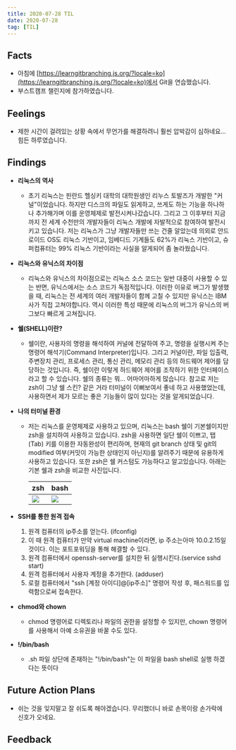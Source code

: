 ```yaml
---
title: 2020-07-28 TIL
date: 2020-07-28
tag: [TIL]
---
```


## Facts

- 아침에 [https://learngitbranching.js.org/?locale=ko](https://learngitbranching.js.org/?locale=ko)에서 Git을 연습했습니다.
- 부스트캠프 챌린지에 참가하였습니다.

## Feelings

- 제한 시간이 걸려있는 상황 속에서 무언가를 해결하려니 훨씬 압박감이 심하네요... 힘든 하루였습니다.

## Findings

- **리눅스의 역사**
  - 초기 리눅스는 핀란드 헬싱키 대학의 대학원생인 리누스 토발즈가 개발한 "커널"이었습니다. 하지만 디스크의 파일도 읽게하고, 쓰게도 하는 기능을 하나하나 추가해가며 이를 운영체제로 발전시켜나갔습니다. 그리고 그 이후부터 지금까지 전 세계 수천만의 개발자들이 리눅스 개발에 자발적으로 참여하여 발전시키고 있습니다. 저는 리눅스가 그냥 개발자들만 쓰는 건줄 알았는데 의외로 안드로이드 OS도 리눅스 기반이고, 임베디드 기계들도 62%가 리눅스 기반이고, 슈퍼컴퓨터는 99% 리눅스 기반이라는 사실을 알게되어 좀 놀라웠습니다.
- **리눅스와 유닉스의 차이점**
  - 리눅스와 유닉스의 차이점으로는 리눅스 소스 코드는 일반 대중이 사용할 수 있는 반면, 유닉스에서는 소스 코드가 독점적입니다. 이러한 이유로 버그가 발생했을 때, 리눅스는 전 세계의 여러 개발자들이 함께 고칠 수 있지만 유닉스는 IBM사가 직접 고쳐야합니다. 역시 이러한 특성 때문에 리눅스의 버그가 유닉스의 버그보다 빠르게 고쳐집니다.
- **쉘(SHELL)이란?**
  - 쉘이란, 사용자의 명령을 해석하여 커널에 전달하여 주고, 명령을 실행시켜 주는 명령어 해석기(Command Interpreter)입니다. 그리고 커널이란, 파일 입출력, 주변장치 관리, 프로세스 관리, 통신 관리, 메모리 관리 등의 하드웨어 제어를 담당하는 것입니다. 즉, 쉘이란 이렇게 하드웨어 제어를 조작하기 위한 인터페이스라고 할 수 있습니다. 쉘의 종류는 뭐... 어마어마하게 많습니다. 참고로 저는 zsh이 그냥 쉘 스킨? 같은 거라 터미널이 이뻐보여서 좋네 하고 사용했었는데, 사용하면서 제가 모르는 좋은 기능들이 많이 있다는 것을 알게되었습니다.
- **나의 터미널 환경**
  - 저는 리눅스를 운영체제로 사용하고 있으며, 리눅스는 bash 쉘이 기본쉘이지만 zsh을 설치하여 사용하고 있습니다. zsh을 사용하면 일단 쉘이 이쁘고, 탭(Tab) 키를 이용한 자동완성이 편리하며, 현재의 git branch 상태 및 git의 modified 여부(커밋이 가능한 상태인지 아닌지)를 알려주기 때문에 유용하게 사용하고 있습니다. 또한 zsh은 쉘 커스텀도 가능하다고 알고있습니다.  아래는 기본 쉘과 zsh을 비교한 사진입니다.

    |zsh|bash|
    |---|---|
    |<img src="https://miro.medium.com/max/645/1*dcFI6nEXItPJcfPgdloonw.png"> | <img src="https://www.cyberciti.biz/media/new/faq/2014/02/Linux-and-Unix-in-cp-or-mv-Bash-Shell-Commands.png">

- **SSH를 통한 원격 접속**
  1. 원격 컴퓨터의 ip주소를 얻는다. (ifconfig)
  2. 이 때 원격 컴퓨터가 만약 virtual machine이라면, ip 주소는아마 10.0.2.15일 것이다. 이는 포트포워딩을 통해 해결할 수 있다.
  3. 원격 컴퓨터에서 openssh-server를 설치한 뒤 실행시킨다.(service sshd start)
  4. 원격 컴퓨터에서 사용자 계정을 추가한다. (adduser)
  5. 로컬 컴퓨터에서 "ssh \[계정 아이디\]@\[ip주소\]" 명령어 작성 후, 패스워드를 입력함으로써 접속한다.
- **chmod와 chown**
  - chmod 명령어로 디렉토리나 파일의 권한을 설정할 수 있지만, chown 명령어를 사용해서 아예 소유권을 바꿀 수도 있다.
- **!/bin/bash**
  - .sh 파일 상단에 존재하는 "!/bin/bash"는 이 파일을 bash shell로 실행 하겠다는 뜻이다

## Future Action Plans

- 쉬는 것을 잊지말고 잘 쉬도록 해야겠습니다. 무리했더니 바로 손목이랑 손가락에 신호가 오네요.

## Feedback
